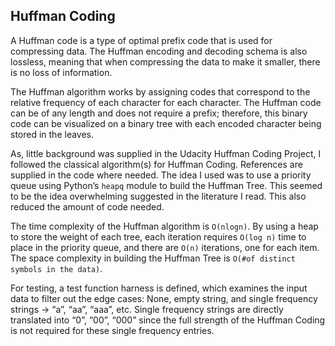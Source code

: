 ## Huffman Coding

A Huffman code is a type of optimal prefix code that is used for compressing data. The Huffman encoding and decoding schema is also lossless, meaning that when compressing the data to make it smaller, there is no loss of information.

The Huffman algorithm works by assigning codes that correspond to the relative frequency of each character for each character. The Huffman code can be of any length and does not require a prefix; therefore, this binary code can be visualized on a binary tree with each encoded character being stored in the leaves.

As, little background was supplied in the Udacity Huffman Coding Project, I followed the classical algorithm(s) for Huffman Coding. References are supplied in the code where needed. The idea I used was to use a priority queue using Python’s `heapq` module to build the Huffman Tree. This seemed to be the idea overwhelming suggested in the literature I read. This also reduced the amount of code needed. 

The time complexity of the Huffman algorithm is `O(nlogn)`. By using a heap to store the weight of each tree, each iteration requires `O(log n)` time to place in the priority queue, and there are `O(n)` iterations, one for each item. The space complexity in building the Huffman Tree is `O(#of distinct symbols in the data)`. 

For testing, a test function harness is defined, which examines the input data to filter out the edge cases: None, empty string, and single frequency strings -> “a”, “aa”, “aaa”, etc. Single frequency strings are directly translated into “0”, “00”, “000” since the full strength of the Huffman Coding is not required for these single frequency entries.